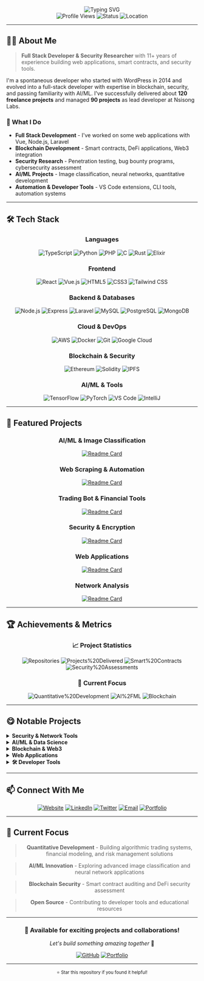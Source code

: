 <div align="center">
  <img src="https://readme-typing-svg.herokuapp.com?font=Fira+Code&weight=500&size=28&pause=1000&color=00D4AA&center=true&vCenter=true&width=600&height=100&lines=Hello%2C+I'm+Isaac+Emmanuel;Full+Stack+Developer;Security+Researcher;Blockchain+Developer;AI%2FML+Enthusiast" alt="Typing SVG" />
</div>

<div align="center">
  <img src="https://komarev.com/ghpvc/?username=1cbyc&style=flat-square&color=00D4AA" alt="Profile Views" />
  <img src="https://img.shields.io/badge/Status-Available%20for%20Work-00D4AA?style=flat-square" alt="Status" />
  <img src="https://img.shields.io/badge/Location-Abeokuta%2C%20Nigeria-00D4AA?style=flat-square" alt="Location" />
</div>

---

## 👨‍💻 About Me

> **Full Stack Developer & Security Researcher** with 11+ years of experience building web applications, smart contracts, and security tools.

I'm a spontaneous developer who started with WordPress in 2014 and evolved into a full-stack developer with expertise in blockchain, security, and passing familiarity with AI/ML. I've successfully delivered about **120 freelance projects** and managed **90 projects** as lead developer at Nsisong Labs.

### 🎯 What I Do
- **Full Stack Development** - I've worked on some web applications with Vue, Node.js, Laravel
- **Blockchain Development** - Smart contracts, DeFi applications, Web3 integration
- **Security Research** - Penetration testing, bug bounty programs, cybersecurity assessment
- **AI/ML Projects** - Image classification, neural networks, quantitative development
- **Automation & Developer Tools** - VS Code extensions, CLI tools, automation systems

---

## 🛠️ Tech Stack

<div align="center">

### Languages
![TypeScript](https://img.shields.io/badge/-TypeScript-3178C6?style=for-the-badge&logo=typescript&logoColor=white)
![Python](https://img.shields.io/badge/-Python-3776AB?style=for-the-badge&logo=python&logoColor=white)
![PHP](https://img.shields.io/badge/-PHP-777BB4?style=for-the-badge&logo=php&logoColor=white)
![C](https://img.shields.io/badge/-C-A8B9CC?style=for-the-badge&logo=c&logoColor=white)
![Rust](https://img.shields.io/badge/-Rust-000000?style=for-the-badge&logo=rust&logoColor=white)
![Elixir](https://img.shields.io/badge/-Elixir-4B275F?style=for-the-badge&logo=elixir&logoColor=white)

### Frontend
![React](https://img.shields.io/badge/-React-61DAFB?style=for-the-badge&logo=react&logoColor=black)
![Vue.js](https://img.shields.io/badge/-Vue.js-4FC08D?style=for-the-badge&logo=vue.js&logoColor=white)
![HTML5](https://img.shields.io/badge/-HTML5-E34F26?style=for-the-badge&logo=html5&logoColor=white)
![CSS3](https://img.shields.io/badge/-CSS3-1572B6?style=for-the-badge&logo=css3&logoColor=white)
![Tailwind CSS](https://img.shields.io/badge/-Tailwind_CSS-38B2AC?style=for-the-badge&logo=tailwind-css&logoColor=white)

### Backend & Databases
![Node.js](https://img.shields.io/badge/-Node.js-339933?style=for-the-badge&logo=node.js&logoColor=white)
![Express](https://img.shields.io/badge/-Express-000000?style=for-the-badge&logo=express&logoColor=white)
![Laravel](https://img.shields.io/badge/-Laravel-FF2D20?style=for-the-badge&logo=laravel&logoColor=white)
![MySQL](https://img.shields.io/badge/-MySQL-4479A1?style=for-the-badge&logo=mysql&logoColor=white)
![PostgreSQL](https://img.shields.io/badge/-PostgreSQL-336791?style=for-the-badge&logo=postgresql&logoColor=white)
![MongoDB](https://img.shields.io/badge/-MongoDB-47A248?style=for-the-badge&logo=mongodb&logoColor=white)

### Cloud & DevOps
![AWS](https://img.shields.io/badge/-AWS-232F3E?style=for-the-badge&logo=amazon-aws&logoColor=white)
![Docker](https://img.shields.io/badge/-Docker-2496ED?style=for-the-badge&logo=docker&logoColor=white)
![Git](https://img.shields.io/badge/-Git-F05032?style=for-the-badge&logo=git&logoColor=white)
![Google Cloud](https://img.shields.io/badge/-Google_Cloud-4285F4?style=for-the-badge&logo=google-cloud&logoColor=white)

### Blockchain & Security
![Ethereum](https://img.shields.io/badge/-Ethereum-3C3C3D?style=for-the-badge&logo=ethereum&logoColor=white)
![Solidity](https://img.shields.io/badge/-Solidity-363636?style=for-the-badge&logo=solidity&logoColor=white)
![IPFS](https://img.shields.io/badge/-IPFS-65C2CB?style=for-the-badge&logo=ipfs&logoColor=white)

### AI/ML & Tools
![TensorFlow](https://img.shields.io/badge/-TensorFlow-FF6F00?style=for-the-badge&logo=tensorflow&logoColor=white)
![PyTorch](https://img.shields.io/badge/-PyTorch-EE4C2C?style=for-the-badge&logo=pytorch&logoColor=white)
![VS Code](https://img.shields.io/badge/-VS_Code-007ACC?style=for-the-badge&logo=visual-studio-code&logoColor=white)
![IntelliJ](https://img.shields.io/badge/-IntelliJ-000000?style=for-the-badge&logo=intellij-idea&logoColor=white)

</div>

---

## 🚀 Featured Projects

<div align="center">

### AI/ML & Image Classification
[![Readme Card](https://github-readme-stats.vercel.app/api/pin/?username=1cbyc&repo=image_classification&theme=dark&hide_border=true&bg_color=0D1117&title_color=00D4AA&text_color=FFFFFF&icon_color=00D4AA)](https://github.com/1cbyc/image_classification)

### Web Scraping & Automation
[![Readme Card](https://github-readme-stats.vercel.app/api/pin/?username=1cbyc&repo=1cbyc-web-scraper&theme=dark&hide_border=true&bg_color=0D1117&title_color=00D4AA&text_color=FFFFFF&icon_color=00D4AA)](https://github.com/1cbyc/1cbyc-web-scraper)

### Trading Bot & Financial Tools
[![Readme Card](https://github-readme-stats.vercel.app/api/pin/?username=1cbyc&repo=1cbyc-trading-bot&theme=dark&hide_border=true&bg_color=0D1117&title_color=00D4AA&text_color=FFFFFF&icon_color=00D4AA)](https://github.com/1cbyc/1cbyc-trading-bot)

### Security & Encryption
[![Readme Card](https://github-readme-stats.vercel.app/api/pin/?username=1cbyc&repo=c-file-encryptor&theme=dark&hide_border=true&bg_color=0D1117&title_color=00D4AA&text_color=FFFFFF&icon_color=00D4AA)](https://github.com/1cbyc/c-file-encryptor)

### Web Applications
[![Readme Card](https://github-readme-stats.vercel.app/api/pin/?username=1cbyc&repo=leetcode&theme=dark&hide_border=true&bg_color=0D1117&title_color=00D4AA&text_color=FFFFFF&icon_color=00D4AA)](https://github.com/1cbyc/leetcode)

### Network Analysis
[![Readme Card](https://github-readme-stats.vercel.app/api/pin/?username=1cbyc&repo=emem_network_analyzer&theme=dark&hide_border=true&bg_color=0D1117&title_color=00D4AA&text_color=FFFFFF&icon_color=00D4AA)](https://github.com/1cbyc/emem_network_analyzer)

</div>


---

## 🏆 Achievements & Metrics

<div align="center">

### 📈 Project Statistics
![Repositories](https://img.shields.io/badge/Repositories-80+-00D4AA?style=for-the-badge&logo=github)
![Projects%20Delivered](https://img.shields.io/badge/Projects%20Delivered-120+-00D4AA?style=for-the-badge&logo=rocket)
![Smart%20Contracts](https://img.shields.io/badge/Smart%20Contracts-17+-00D4AA?style=for-the-badge&logo=ethereum)
![Security%20Assessments](https://img.shields.io/badge/Security%20Assessments-126+-00D4AA?style=for-the-badge&logo=shield-check)

### 🎯 Current Focus
![Quantitative%20Development](https://img.shields.io/badge/Quantitative%20Development-Algorithmic%20Trading-00D4AA?style=for-the-badge&logo=chart-line)
![AI%2FML](https://img.shields.io/badge/AI%2FML-Image%20Classification-00D4AA?style=for-the-badge&logo=brain)
![Blockchain](https://img.shields.io/badge/Blockchain-DeFi%20Development-00D4AA?style=for-the-badge&logo=bitcoin)

</div>

---

## 😋 Notable Projects

<details>
<summary><b>Security & Network Tools</b></summary>

- **[Network Analyzer](https://github.com/1cbyc/emem_network_analyzer)** - Custom network packet analysis tool
- **[File Encryptor](https://github.com/1cbyc/c-file-encryptor)** - Custom file encryption in C
- **[Offensive Security Payloads](https://github.com/1cbyc/offsec-payloads)** - Penetration testing tools

</details>

<details>
<summary><b>AI/ML & Data Science</b></summary>

- **[Image Classification](https://github.com/1cbyc/image_classification)** - Disease detection from X-rays
- **[Neural Network Go](https://github.com/1cbyc/neural-network-go)** - Neural network implementation
- **[Analytics Dashboard](https://github.com/1cbyc/analytics-dashboard)** - Real-time ML monitoring
- **[Pneumonia Identifier](https://github.com/1cbyc/image_classification)** - Medical image analysis

</details>

<details>
<summary><b>Blockchain & Web3</b></summary>

- **[EVM Auto Transfer Bot](https://github.com/1cbyc/EVM-AutoTransfer-Bot)** - Automated blockchain transfers

</details>

<details>
<summary><b>Web Applications</b></summary>

- **[Go Auth API](https://github.com/1cbyc/go-auth-api)** - Ready to use Go API
- **[NextJS Blog](https://github.com/1cbyc/next-blog-api)** - Ready to use Blog API & CMS

</details>

<details>
<summary><b>🛠️ Developer Tools</b></summary>

- **[Rust HTTP Load Balancer](https://github.com/1cbyc/rust-http-load-balancer)** - High-performance load balancer
- **[Graph Drawing Method](https://github.com/1cbyc/graph-drawing-method)** - C++ graph visualization

</details>

---

## 📫 Connect With Me

<div align="center">

[![Website](https://img.shields.io/badge/Website-nsisong.com-00D4AA?style=for-the-badge&logo=globe)](https://nsisong.com)
[![LinkedIn](https://img.shields.io/badge/LinkedIn-Isaac%20Emmanuel-00D4AA?style=for-the-badge&logo=linkedin)](https://linkedin.com/in/isaacnsisong)
[![Twitter](https://img.shields.io/badge/Twitter-@1cbyc-00D4AA?style=for-the-badge&logo=twitter)](https://twitter.com/1cbyc)
[![Email](https://img.shields.io/badge/Email-ei@nsisong.com-00D4AA?style=for-the-badge&logo=gmail)](mailto:ei@nsisong.com)
[![Portfolio](https://img.shields.io/badge/Portfolio-View%20Projects-00D4AA?style=for-the-badge&logo=github)](https://github.com/1cbyc?tab=repositories)

</div>

---

## 🎯 Current Focus

<div align="center">

> **Quantitative Development** - Building algorithmic trading systems, financial modeling, and risk management solutions

> **AI/ML Innovation** - Exploring advanced image classification and neural network applications

> **Blockchain Security** - Smart contract auditing and DeFi security assessment

> **Open Source** - Contributing to developer tools and educational resources

</div>

---

<div align="center">

### 🌟 **Available for exciting projects and collaborations!**

*Let's build something amazing together* 🚀

[![GitHub](https://img.shields.io/badge/GitHub-1cbyc-00D4AA?style=for-the-badge&logo=github)](https://github.com/1cbyc)
[![Portfolio](https://img.shields.io/badge/Portfolio-nsisong.com-00D4AA?style=for-the-badge&logo=globe)](https://nsisong.com)

</div>

---

<div align="center">
  <sub>⭐ Star this repository if you found it helpful!</sub>
</div> 
